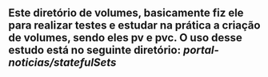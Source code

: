 ## Este diretório de volumes, basicamente fiz ele para realizar testes e estudar na prática a criação de volumes, sendo eles pv e pvc. O uso desse estudo está no seguinte diretório: *portal-noticias/statefulSets*